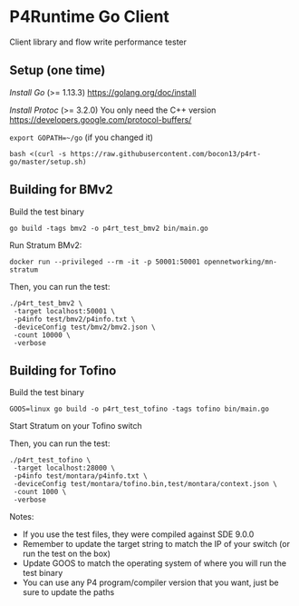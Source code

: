 # P4Runtime Go Client

Client library and flow write performance tester

## Setup (one time)
*Install Go* (>= 1.13.3)
https://golang.org/doc/install

*Install Protoc* (>= 3.2.0)
You only need the C++ version
https://developers.google.com/protocol-buffers/

`export GOPATH=~/go` (if you changed it)

```
bash <(curl -s https://raw.githubusercontent.com/bocon13/p4rt-go/master/setup.sh)
```

## Building for BMv2

Build the test binary
```
go build -tags bmv2 -o p4rt_test_bmv2 bin/main.go
```

Run Stratum BMv2:
```
docker run --privileged --rm -it -p 50001:50001 opennetworking/mn-stratum
```

Then, you can run the test:
```
./p4rt_test_bmv2 \
 -target localhost:50001 \
 -p4info test/bmv2/p4info.txt \
 -deviceConfig test/bmv2/bmv2.json \
 -count 10000 \
 -verbose
```

## Building for Tofino

Build the test binary
```
GOOS=linux go build -o p4rt_test_tofino -tags tofino bin/main.go
```

Start Stratum on your Tofino switch

Then, you can run the test:
```
./p4rt_test_tofino \
 -target localhost:28000 \
 -p4info test/montara/p4info.txt \
 -deviceConfig test/montara/tofino.bin,test/montara/context.json \
 -count 1000 \
 -verbose
```

Notes:
- If you use the test files, they were compiled against SDE 9.0.0
- Remember to update the target string to match the IP of your switch (or run the test on the box)
- Update GOOS to match the operating system of where you will run the test binary
- You can use any P4 program/compiler version that you want, just be sure to update the paths